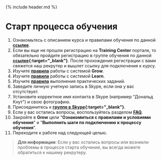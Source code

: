 {% include header.md %}

Старт процесса обучения
====================

1. Ознакомьтесь с описанием курса и правилами обучения по данной **[ссылке]({{site.about}})**.
2. Если вы еще не прошли регистрацию на **Training Center** портале, то обязательно пройдите регистрацию в группе обучения по данной **[ссылке](https://www.training.ru/#!/Training/2305){:target="_blank"}**. После прохождения регистрации с вами свяжется наш рекрутер и вышлет ссылку для подключения к курсу.  
3. Изучите **[правила]({{site.materialsurl}}general/grow_intro)** работы с системой **Grow**.
4. Изучите **[правила]({{site.materialsurl}}general/learn_intro)** работы с системой **Learn**.
5. Изучите **[правила]({{site.materialsurl}}general/practical_tasks_completing_rules)** выполнения практических заданий.
6. Заведите личную учетную запись в Skype, если она у вас отсутствует.
7. Установите корректное имя контакта в Skype (например "Дональд Кнут") и свою фотографию.
8. Присоединитесь к **[группе в Skype](https://join.skype.com/oUPhgVkYZyHX){:target="_blank"}**.
9. Если у вас остались вопросы, воспользуйтесь разделом **[FAQ]({{site.materialsurl}}general/faq)**.
10. Закройте в **Grow** цели "**Ознакомиться с правилами и условиями обучения**" и "**Выполнить шаги по подключению к процессу обучения**".
11. Переходите к работе над следующей целью.

>**Для информации**: Если у вас остались вопросы или возникли проблемы в процессе старта обучения, вы всегда можете обратиться к нашему рекрутеру.